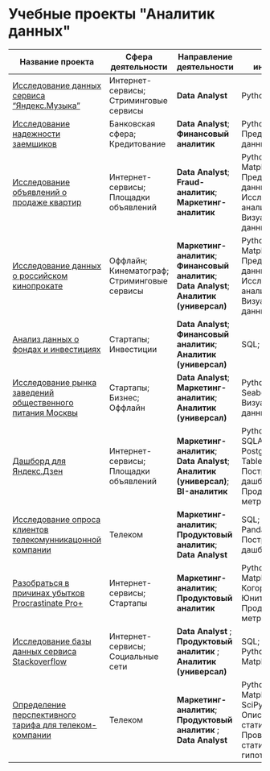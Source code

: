 # Учебные проекты "Аналитик данных"

| Название проекта | Сфера деятельности | Направление деятельности | Навыки и инструменты |
| --- | --- | --- | --- |
| [Исследование данных сервиса “Яндекс.Музыка”](https://github.com/Barbazyza/Portfolio/tree/main/Исследование%20данных%20сервиса%20“Яндекс.Музыка”) | Интернет-сервисы; Стриминговые сервисы | **Data Analyst** | Python; Pandas |
| [Исследование надежности заемщиков](https://github.com/Barbazyza/Portfolio/tree/main/Исследование%20надёжности%20заёмщиков) | Банковская сфера; Кредитование | **Data Analyst**; **Финансовый аналитик** | Python; Pandas; Предобработка данных |
| [Исследование объявлений о продаже квартир](https://github.com/Barbazyza/Portfolio/tree/main/Исследование%20объявлений%20о%20продаже%20квартир) | Интернет-сервисы; Площадки объявлений | **Data Analyst**; **Fraud-аналитик**; **Маркетинг-аналитик** | Python; Pandas; Matplotlib; Предобработка данных; Исследовательский анализ данных; Визуализация данных |
| [Исследование данных о российском кинопрокате](https://github.com/Barbazyza/Portfolio/tree/main/Исследование%20данных%20о%20российском%20кинопрокате) | Оффлайн; Кинематограф; Стриминговые сервисы | **Маркетинг-аналитик**; **Финансовый аналитик**; **Data Analyst**; **Аналитик (универсал)**  | Python; Pandas; Matplotlib; Seaborn; Предобработка данных; Исследовательский анализ данных; Визуализация данных |
| [Анализ данных о фондах и инвестициях](https://github.com/Barbazyza/Portfolio/tree/main/Анализ%20данных%20о%20фондах%20и%20инвестициях) | Стартапы; Инвестиции | **Data Analyst**; **Финансовый аналитик**; **Аналитик (универсал)**  | SQL; PostgreSQL |
| [Исследование рынка заведений общественного питания Москвы](https://github.com/Barbazyza/Portfolio/tree/main/Подготовка%20исследования%20рынка%20заведений%20общественного%20питания%20Москвы) | Стартапы; Бизнес; Оффлайн | **Data Analyst**; **Маркетинг-аналитик**; **Аналитик (универсал)**  | Python; Pandas; Seaborn; Plotly; Визуализация данных |
| [Дашборд для Яндекс.Дзен](https://github.com/Barbazyza/Portfolio/tree/main/Дашборд%20для%20Яндекс.Дзен) | Интернет-сервисы; Площадки объявлений | **Маркетинг-аналитик**; **Data Analyst**;  **Аналитик (универсал)**; **BI-аналитик**  | Python; SQLAlchemy; PostgreSQL; dash; Tableau; Построение дашбордов; Продуктовые метрики |
| [Исследование опроса клиентов телекомунникацонной компании](https://github.com/Barbazyza/Portfolio/tree/main/Исследование%20опроса%20клиентов%20телекомунникацонной%20компании) | Телеком | **Маркетинг-аналитик**; **Продуктовый аналитик**; **Data Analyst**  | SQL; Python; Pandas; Tableau; Построение дашбордов |
| [Разобраться в причинах убытков Procrastinate Pro+](https://github.com/Barbazyza/Portfolio/tree/main/Разобраться%20в%20причинах%20убытков%20Procrastinate%20Pro%2B) | Интернет-сервисы; Стартапы | **Маркетинг-аналитик**; **Продуктовый аналитик** | Python; Pandas; Matplotlib; Когортный анализ; Юнит-экономика; Продуктовые метрики; Seaborn |
| [Исследование базы данных сервиса Stackoverflow](https://github.com/Barbazyza/Portfolio/tree/main/Исследование%20базы%20данных%20сервиса%20Stackoverflow) | Интернет-сервисы; Социальные сети | **Data Analyst** ; **Продуктовый аналитик** ; **Аналитик (универсал)**| SQL; SQLAlchemy;b Python; Pandas; Matplotlib; Seaborn |
| [Определение перспективного тарифа для телеком-компании](https://github.com/Barbazyza/Portfolio/tree/main/Определение%20перспективного%20тарифа%20для%20телеком-компании) | Телеком |  **Маркетинг-аналитик**; **Продуктовый аналитик** ; **Data Analyst**| Python; Pandas; Matplotlib; NymPy; SciPy; Описательная статистика; Проверка статистических гипотез |

